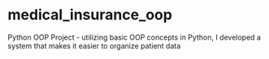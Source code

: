 # medical_insurance_oop
Python OOP Project - utilizing basic OOP concepts in Python, I developed a system that makes it easier to organize patient data
